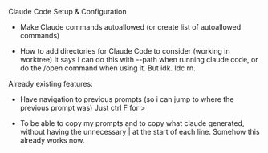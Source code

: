 

  Claude Code Setup & Configuration

- Make Claude commands autoallowed (or create list of autoallowed commands)


- How to add directories for Claude Code to consider (working in worktree)
It says I can do this with --path when running claude code, or do the /open command when using it.
But idk. Idc rn.


Already existing features:

- Have navigation to previous prompts (so i can jump to where the previous prompt was)
Just ctrl F for >

- To be able to copy my prompts and to copy what claude generated, without having the unnecessary | at the start of each line.
Somehow this already works now.